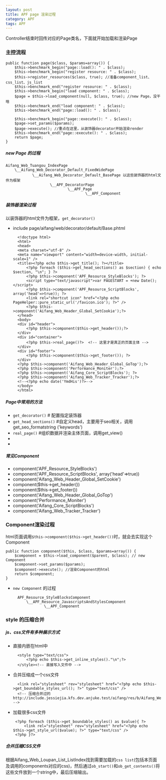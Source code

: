 ```yaml
---
layout: post
title: APF page 渲染过程
category: APF
tags: APF
---
```


Controller结束时回传对应的Page类名，下面就开始加载和渲染Page

### 主控流程



    public function page($class, $params=array()) {
        $this->benchmark_begin("page::load(): " . $class);
        $this->benchmark_begin("register resource: " . $class);
        $this->register_resources($class, true); //准备component_list、css_list、js_list
        $this->benchmark_end("register resource: " . $class);
        $this->benchmark_begin("load component: " . $class);
        $page = $this->load_component(null, $class, true); //new Page，没干啥
        $this->benchmark_end("load component: " . $class);
        $this->benchmark_end("page::load(): " . $class);

        $this->benchmark_begin("page::execute(): " . $class);
        $page->set_params($params);
        $page->execute(); //重点在这里，从装饰器decorator开始渲染render
        $this->benchmark_end("page::execute(): " . $class);
        return $page;
    }

##### new Page 的过程


	Aifang_Web_Tuangou_IndexPage 
		\__Aifang_Web_Decorator_Default_FixedWidePage
				\__Aifang_Web_Decorator_Default_BasePage 以这些装饰器的html文件为框架
						\__APF_DecoratorPage
								\__APF_Page
										\__APF_Component
										
##### 装饰器渲染过程

以装饰器的html文件为框架，`get_decorator()`

* include page/aifang/web/decorator/default/Base.phtml
	
		<!doctype html>
		<html>
		<head>
		<meta charset="utf-8" />
		<meta name="viewport" content="width=device-width, initial-scale=1" />
		<title><?php echo $this->get_title(); ?></title>
		    <?php foreach ($this->get_head_sections() as $section) { echo $section, "\n"; } ?>
		    <?php $this->component('APF_Resource_StyleBlocks'); ?>
		    <script type="text/javascript">var PAGESTART = +new Date();</script>
		    <?php $this->component('APF_Resource_ScriptBlocks', array('head'=>true)); ?>
		    <link rel="shortcut icon" href="<?php echo PageHelper::pure_static_url('/favicon.ico'); ?>" />
		    <?php $this->component('Aifang_Web_Header_Global_SetCookie');?>
		</head>
		<body>
		<div id="header">
		    <?php $this->component($this->get_header());?>
		</div>
		<div id="container">
		    <?php $this->real_page()?>  <!-- 这里才是真正的页面主体 -->
		</div>
		<div id="footer">
		    <?php $this->component($this->get_footer()); ?>
		</div>
		<?php $this->component('Aifang_Web_Header_Global_GoTop');?>
		<?php $this->component('Performance_Moniter');?>
		<?php $this->component('Aifang_Core_ScriptBlocks'); ?>
		<?php $this->component('Aifang_Web_Tracker_Tracker');?>
		<!--<?php echo date('YmdHis')?>-->
		</body>
		</html>

##### Page中常用的方法

* `get_decorator()`  # 配置指定装饰器 
* `get_head_sections()` #自定义head，主要用于seo相关，调用get_seo_formatstring ('keywords')
* `real_page()` #组织数据并渲染主体页面，调用get_view()
* 
* 

##### 常见Component

* component('APF_Resource_StyleBlocks')
* component('APF_Resource_ScriptBlocks', array('head'=>true))
* component('Aifang_Web_Header_Global_SetCookie')
* component($this->get_header())
* component($this->get_footer())
* component('Aifang_Web_Header_Global_GoTop')
* component('Performance_Moniter')
* component('Aifang_Core_ScriptBlocks')
* component('Aifang_Web_Tracker_Tracker')


### Component渲染过程
	
html页面调用`$this->component($this->get_header())`时，就会去实现这个Component

    public function component($this, $class, $params=array()) {
        $component = $this->load_component($parent, $class); // new Component
        $component->set_params($params);
        $component->execute(); //渲染Component的html
        return $component;
    }
    
* `new Component` 的过程

		APF_Resource_StyleBlocksComponent
			\__APF_Resource_JavascriptsAndStylesComponent
					\__APF_Component 
					

### style 的压缩合并

#####  js、css文件有多种展示方式

* 直接内嵌在html中
	
		<style type="text/css">
			<?php echo $this->get_inline_styles()."\n";?>
		</style><!-- 直接写入文件中 -->
		
* 合并压缩成一个css文件
	
		<link rel="stylesheet" rev="stylesheet" href="<?php echo $this->get_boundable_styles_url(); ?>" type="text/css" />
		<!-- 压缩合并过的 http://include.jessiejia.kfs.dev.anjuke.test/aifang/res/b/Aifang_Web_Loupan_List_ListIndex.css -->
	
	
*  加载很多css文件
	
		<?php foreach ($this->get_boundable_styles() as $value){ ?>
			<link rel="stylesheet" rev="stylesheet" href="<?php echo $this->get_style_url($value); ?>" type="text/css" />
		<?php }?>

	
#####  合并压缩CSS文件

根据Aifang_Web_Loupan_List_ListIndex找到需要加载的`css list`(包括本页面及调用的components对应的css)，然后通过`ob_start()`和`ob_get_contents()`将这些文件放到一个string中，最后压缩输出。

